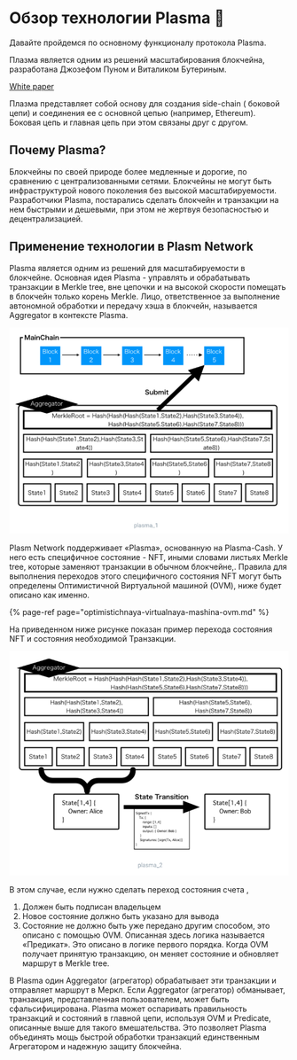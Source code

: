 # Обзор технологии Plasma  🔮

Давайте пройдемся по основному функционалу протокола Plasma.

Плазма является одним из решений масштабирования блокчейна, разработана Джозефом Пуном и Виталиком Бутериным.

[White paper](https://plasma.io/plasma.pdf)

Плазма представляет собой основу для создания side-chain \( боковой цепи\) и соединения ее с основной цепью \(например, Ethereum\). Боковая цепь и главная цепь при этом связаны друг с другом.

## Почему Plasma?

Блокчейны по своей природе более медленные и дорогие, по сравнению с централизованными сетями. Блокчейны не могут быть инфраструктурой нового поколения без высокой масштабируемости. Разработчики Plasma, постарались сделать  блокчейн и транзакции на нем быстрыми и дешевыми, при этом не жертвуя безопасностью и децентрализацией.

## Применение технологии в Plasm Network

Plasma является одним из решений для масштабируемости в блокчейне. Основная идея Plasma - управлять и обрабатывать транзакции в Merkle tree, вне цепочки и на высокой скорости помещать в блокчейн только корень Merkle. Лицо, ответственное за выполнение автономной обработки и передачу хэша в блокчейн, называется Aggregator в контексте Plasma.

![](../.gitbook/assets/sukurnshotto-2020-05-31-183650png.png)

Plasm Network поддерживает «Plasma», основанную на Plasma-Cash. У него есть специфичное состояние - NFT, иными словами листьях Merkle tree, которые заменяют транзакции в обычном блокчейне,. Правила для выполнения переходов этого специфичного состояния NFT могут быть определены Оптимистичной Виртуальной машиной \(OVM\), ниже будет описано как именно.

{% page-ref page="optimistichnaya-virtualnaya-mashina-ovm.md" %}

На приведенном ниже рисунке показан пример перехода состояния NFT и состояния необходимой Транзакции.

![](../.gitbook/assets/sukurnshotto-2020-05-31-183843png.png)

В этом случае, если нужно сделать переход состояния счета ,

1. Должен быть подписан владельцем  
2. Новое состояние должно быть указано для вывода  
3. Состояние не должно быть уже передано другим способом, это описано с помощью OVM. Описанная здесь логика называется «Предикат». Это описано в логике первого порядка. Когда OVM получает принятую транзакцию, он меняет состояние и обновляет маршрут в Merkle tree.

В Plasma один Aggregator \(агрегатор\) обрабатывает эти транзакции и отправляет маршрут в Меркл. Если Aggregator \(агрегатор\) обманывает, транзакция, представленная пользователем, может быть сфальсифицирована. Plasma может оспаривать правильность транзакций и состояний в главной цепи, используя OVM и Predicate, описанные выше для такого вмешательства. Это позволяет Plasma объединять мощь быстрой обработки транзакций единственным Агрегатором и надежную защиту блокчейна.  


